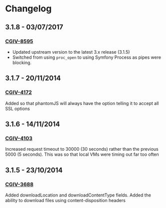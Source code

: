 # Changelog

## 3.1.8 - 03/07/2017
### [CGIV-8595](https://orderhub.atlassian.net/browse/CGIV-8595)
- Updated upstream version to the latest 3.x release (3.1.5)
- Switched from using `proc_open` to using Symfony Process as pipes were blocking.

## 3.1.7 - 20/11/2014
### [CGIV-4172](https://channelgrabber.atlassian.net/browse/CGIV-4172)
Added so that phantomJS will always have the option telling it to
accept all SSL options

## 3.1.6 - 14/11/2014
### [CGIV-4103](https://channelgrabber.atlassian.net/browse/CGIV-4103)
Increased request timeout to 30000 (30 seconds) rather than the previous
5000 (5 seconds). This was so that local VMs were timing out far too
often

## 3.1.5 - 23/10/2014
### [CGIV-3688](https://channelgrabber.atlassian.net/browse/CGIV-3688)
Added downloadLocation and downloadContentType fields.
Added the ability to download files using content-disposition headers

